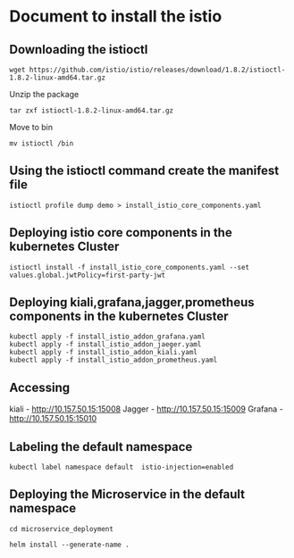 # Document to install the istio


## Downloading the istioctl 

```
wget https://github.com/istio/istio/releases/download/1.8.2/istioctl-1.8.2-linux-amd64.tar.gz
```
Unzip the package

```
tar zxf istioctl-1.8.2-linux-amd64.tar.gz 
```
Move to bin

```
mv istioctl /bin
```

## Using the istioctl command create the manifest file

```
istioctl profile dump demo > install_istio_core_components.yaml

```

## Deploying istio core components in the kubernetes Cluster

```
istioctl install -f install_istio_core_components.yaml --set values.global.jwtPolicy=first-party-jwt

```
## Deploying kiali,grafana,jagger,prometheus components in the kubernetes Cluster

```
kubectl apply -f install_istio_addon_grafana.yaml
kubectl apply -f install_istio_addon_jaeger.yaml
kubectl apply -f install_istio_addon_kiali.yaml
kubectl apply -f install_istio_addon_prometheus.yaml
```

## Accessing

kiali -   http://10.157.50.15:15008
Jagger - http://10.157.50.15:15009
Grafana -  http://10.157.50.15:15010

## Labeling the default namespace

```
kubectl label namespace default  istio-injection=enabled

```
## Deploying the Microservice in the default namespace

```
cd microservice_deployment

helm install --generate-name .


```